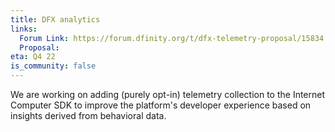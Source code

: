 ```yaml
---
title: DFX analytics
links:
  Forum Link: https://forum.dfinity.org/t/dfx-telemetry-proposal/15834
  Proposal:
eta: Q4 22
is_community: false
---
```

We are working on adding (purely opt-in) telemetry collection to the Internet Computer SDK to improve the platform's developer experience based on insights derived from behavioral data. 
